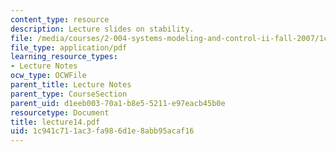 ```yaml
---
content_type: resource
description: Lecture slides on stability.
file: /media/courses/2-004-systems-modeling-and-control-ii-fall-2007/1c941c711ac3fa986d1e8abb95acaf16_lecture14.pdf
file_type: application/pdf
learning_resource_types:
- Lecture Notes
ocw_type: OCWFile
parent_title: Lecture Notes
parent_type: CourseSection
parent_uid: d1eeb003-70a1-b8e5-5211-e97eacb45b0e
resourcetype: Document
title: lecture14.pdf
uid: 1c941c71-1ac3-fa98-6d1e-8abb95acaf16
---
```


